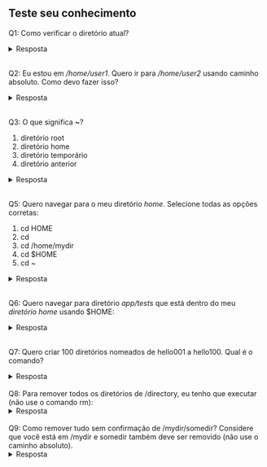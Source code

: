 ## Teste seu conhecimento

Q1: Como verificar o diretório atual?

<details> <summary>Resposta</summary> pwd </details><br>

Q2: Eu estou em _/home/user1_. Quero ir para _/home/user2_ usando caminho absoluto. Como devo fazer isso?

<details> <summary>Resposta</summary> cd /home/user2 </details><br>

Q3: O que significa **~**?

1. diretório root
2. diretório home
3. diretório temporário
4. diretório anterior

<details> <summary>Resposta</summary> Opção 2: diretório home </details><br>

Q5: Quero navegar para o meu diretório _home_. Selecione todas as opções corretas:

1. cd HOME
2. cd
3. cd /home/mydir
4. cd $HOME
5. cd ~

<details> <summary>Resposta</summary> Opções 2, 4 e 5 </details><br>

Q6: Quero navegar para diretório _app/tests_ que está dentro do meu _diretório home_ usando $HOME:

<details> <summary>Resposta</summary> cd $HOME/app/tests </details><br>

Q7: Quero criar 100 diretórios nomeados de hello001 a hello100. Qual é o comando?

<details> <summary>Resposta</summary> mkdir hello{001..100} </details><br>
Q8: Para remover todos os diretórios de /directory, eu tenho que executar (não use o comando rm):

<details> <summary>Resposta</summary> rmdir /directory/* </details><br>
Q9: Como remover tudo sem confirmação de /mydir/somedir? Considere que você está em /mydir e somedir também deve ser removido (não use o caminho absoluto).

<details> <summary>Resposta</summary> rm -rf somedir </details><br>